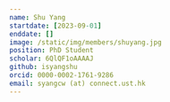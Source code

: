 ```yaml
---
name: Shu Yang
startdate: [2023-09-01]
enddate: []
image: /static/img/members/shuyang.jpg
position: PhD Student
scholar: 6QlQF1oAAAAJ
github: isyangshu
orcid: 0000-0002-1761-9286
email: syangcw (at) connect.ust.hk
---
```

